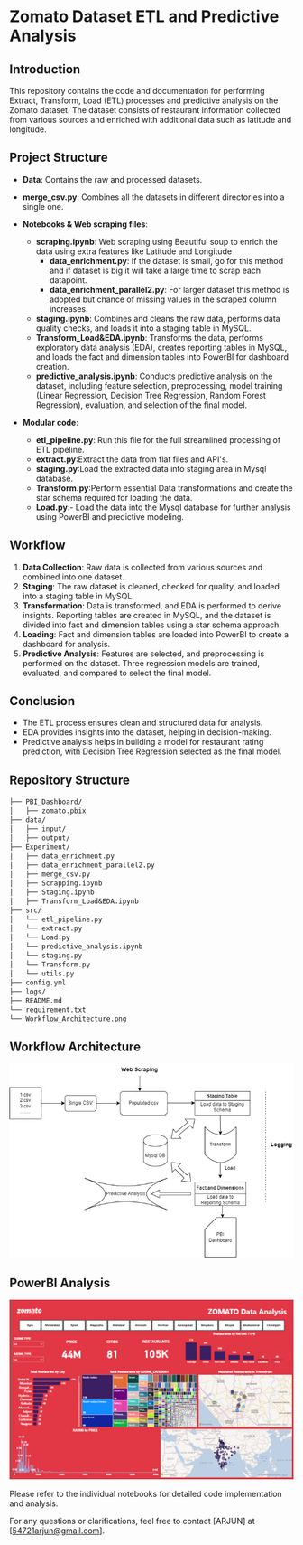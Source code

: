 # Zomato Dataset ETL and Predictive Analysis

## Introduction

This repository contains the code and documentation for performing Extract, Transform, Load (ETL) processes and predictive analysis on the Zomato dataset. The dataset consists of restaurant information collected from various sources and enriched with additional data such as latitude and longitude.

## Project Structure

- **Data**: Contains the raw and processed datasets.
- **merge_csv.py**: Combines all the datasets in different directories into a single one.
- **Notebooks & Web scraping files**:
  - **scraping.ipynb**: Web scraping using Beautiful soup to enrich the data using extra features like Latitude and Longitude
    - **data_enrichment.py**: If the dataset is small, go for this method and if dataset is big it will take a large time to scrap each datapoint.
    - **data_enrichment_parallel2.py**: For larger dataset this method is adopted but chance of missing values in the scraped column increases.
  - **staging.ipynb**: Combines and cleans the raw data, performs data quality checks, and loads it into a staging table in MySQL.
  - **Transform_Load&EDA.ipynb**: Transforms the data, performs exploratory data analysis (EDA), creates reporting tables in MySQL, and loads the fact and dimension tables into PowerBI for dashboard creation.
  - **predictive_analysis.ipynb**: Conducts predictive analysis on the dataset, including feature selection, preprocessing, model training (Linear Regression, Decision Tree Regression, Random Forest Regression), evaluation, and selection of the final model.

- **Modular code**:
  - **etl_pipeline.py**: Run this file for the full streamlined processing of ETL pipeline.
  - **extract.py**:Extract the data from flat files and API's.
  - **staging.py**:Load the extracted data into staging area in Mysql database.
  - **Transform.py**:Perform essential Data transformations and create the star schema required for loading the data.
  - **Load.py**:- Load the data into the Mysql database for further analysis using PowerBI and predictive modeling.

## Workflow

1. **Data Collection**: Raw data is collected from various sources and combined into one dataset.
2. **Staging**: The raw dataset is cleaned, checked for quality, and loaded into a staging table in MySQL.
3. **Transformation**: Data is transformed, and EDA is performed to derive insights. Reporting tables are created in MySQL, and the dataset is divided into fact and dimension tables using a star schema approach.
4. **Loading**: Fact and dimension tables are loaded into PowerBI to create a dashboard for analysis.
5. **Predictive Analysis**: Features are selected, and preprocessing is performed on the dataset. Three regression models are trained, evaluated, and compared to select the final model.

## Conclusion

- The ETL process ensures clean and structured data for analysis.
- EDA provides insights into the dataset, helping in decision-making.
- Predictive analysis helps in building a model for restaurant rating prediction, with Decision Tree Regression selected as the final model.

## Repository Structure

```
├── PBI_Dashboard/
│   ├── zomato.pbix
├── data/
│   ├── input/
│   ├── output/
├── Experiment/
│   ├── data_enrichment.py
│   ├── data_enrichment_parallel2.py
│   ├── merge_csv.py
│   ├── Scrapping.ipynb
│   ├── Staging.ipynb
│   ├── Transform_Load&EDA.ipynb
├── src/
│   └── etl_pipeline.py
│   └── extract.py
│   └── Load.py
│   └── predictive_analysis.ipynb
│   └── staging.py
│   └── Transform.py
│   └── utils.py
├── config.yml
├── logs/
├── README.md
└── requirement.txt
└── Workflow_Architecture.png
```

## Workflow Architecture

![Workflow Architecture](artifacts/zomato_plan.jpg)

## PowerBI Analysis

![PowerBI Analysis](artifacts/zomato_dashboard.png)

Please refer to the individual notebooks for detailed code implementation and analysis.

For any questions or clarifications, feel free to contact [ARJUN] at [54721arjun@gmail.com].
